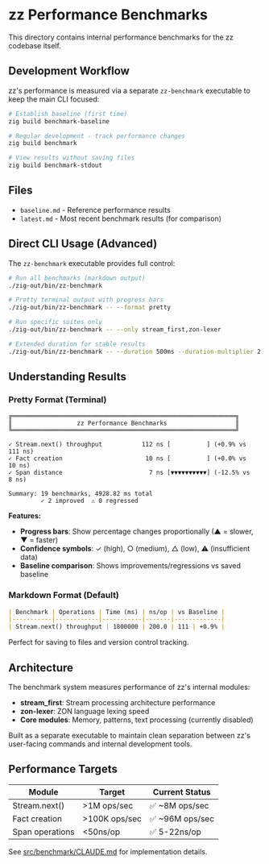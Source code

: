 # zz Performance Benchmarks

This directory contains internal performance benchmarks for the zz codebase itself.

## Development Workflow

zz's performance is measured via a separate `zz-benchmark` executable to keep the main CLI focused:

```bash
# Establish baseline (first time)
zig build benchmark-baseline

# Regular development - track performance changes  
zig build benchmark

# View results without saving files
zig build benchmark-stdout
```

## Files

- `baseline.md` - Reference performance results
- `latest.md` - Most recent benchmark results (for comparison)

## Direct CLI Usage (Advanced)

The `zz-benchmark` executable provides full control:

```bash
# Run all benchmarks (markdown output)
./zig-out/bin/zz-benchmark

# Pretty terminal output with progress bars
./zig-out/bin/zz-benchmark -- --format pretty

# Run specific suites only
./zig-out/bin/zz-benchmark -- --only stream_first,zon-lexer

# Extended duration for stable results
./zig-out/bin/zz-benchmark -- --duration 500ms --duration-multiplier 2.0
```

## Understanding Results

### Pretty Format (Terminal)
```
╔══════════════════════════════════════════════════════════════╗
║                  zz Performance Benchmarks                   ║
╚══════════════════════════════════════════════════════════════╝

✓ Stream.next() throughput           112 ns [          ] (+0.9% vs     111 ns)
✓ Fact creation                       10 ns [          ] (+0.0% vs      10 ns)
✓ Span distance                        7 ns [▼▼▼▼▼▼▼▼▼▼] (-12.5% vs       8 ns)

Summary: 19 benchmarks, 4928.82 ms total
         ✓ 2 improved  ⚠ 0 regressed
```

**Features:**
- **Progress bars**: Show percentage changes proportionally (▲ = slower, ▼ = faster)
- **Confidence symbols**: ✓ (high), ○ (medium), △ (low), ⚠ (insufficient data)
- **Baseline comparison**: Shows improvements/regressions vs saved baseline

### Markdown Format (Default)
```markdown
| Benchmark | Operations | Time (ms) | ns/op | vs Baseline |
|-----------|------------|-----------|-------|-------------|
| Stream.next() throughput | 1800000 | 200.0 | 111 | +0.9% |
```

Perfect for saving to files and version control tracking.

## Architecture

The benchmark system measures performance of zz's internal modules:

- **stream_first**: Stream processing architecture performance
- **zon-lexer**: ZON language lexing speed
- **Core modules**: Memory, patterns, text processing (currently disabled)

Built as a separate executable to maintain clean separation between zz's user-facing commands and internal development tools.

## Performance Targets

| Module | Target | Current Status |
|--------|--------|----------------|
| Stream.next() | >1M ops/sec | ✅ ~8M ops/sec |
| Fact creation | >100K ops/sec | ✅ ~96M ops/sec |
| Span operations | <50ns/op | ✅ 5-22ns/op |

See [src/benchmark/CLAUDE.md](../src/benchmark/CLAUDE.md) for implementation details.